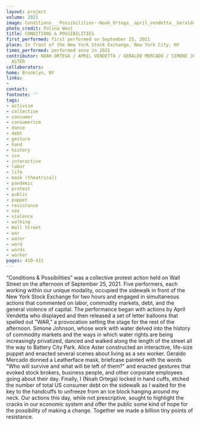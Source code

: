 ```yaml
---
layout: project
volume: 2021
image: Conditions___Possibilities--Noah_Ortega__april_vendetta__Geraldo_Mercado__Simone_Johnson__and_Alice_Aster.jpg
photo_credit: Polina West
title: CONDITIONS & POSSIBILITIES
first_performed: first performed on September 25, 2021
place: In front of the New York Stock Exchange, New York City, NY
times_performed: performed once in 2021
contributor: NOAH ORTEGA / APRIL VENDETTA / GERALDO MERCADO / SIMONE JOHNSON / ALICE
  ASTER
collaborators:
home: Brooklyn, NY
links:
-
contact:
footnote: ''
tags:
- activism
- collective
- consumer
- consumerism
- dance
- debt
- gesture
- hand
- history
- ice
- interactive
- labor
- life
- mask (theatrical)
- pandemic
- protest
- public
- puppet
- resistance
- sex
- violence
- walking
- Wall Street
- war
- water
- word
- words
- worker
pages: 410-411
---
```


“Conditions &amp; Possibilities” was a collective protest action held on Wall Street on the afternoon of September 25, 2021. Five performers, each working within our unique modality, occupied the sidewalk in front of the New York Stock Exchange for two hours and engaged in simultaneous actions that commented on labor, commodity markets, debt, and the general violence of capital. The performance began with actions by April Vendetta who displayed and then released a set of letter balloons that spelled out "WAR," a provocation setting the stage for the rest of the afternoon. Simone Johnson, whose work with water delved into the history of commodity markets and the ways in which water rights are being increasingly privatized, danced and walked along the length of the street all the way to Battery City Park. Alice Aster constructed an interactive, life-size puppet and enacted several scenes about living as a sex worker. Geraldo Mercado donned a Leatherface mask, briefcase painted with the words "Who will survive and what will be left of them?" and enacted gestures that evoked stock brokers, business people, and other corporate employees going about their day. Finally, I (Noah Ortega) locked in hand cuffs, etched the number of total US consumer debt on the sidewalk as I waited for the key to the handcuffs to unfreeze from an ice block hanging around my neck. Our actions this day, while not prescriptive, sought to highlight the cracks in our economic system and offer the public some kind of hope for the possibility of making a change. Together we made a billion tiny points of resistance.